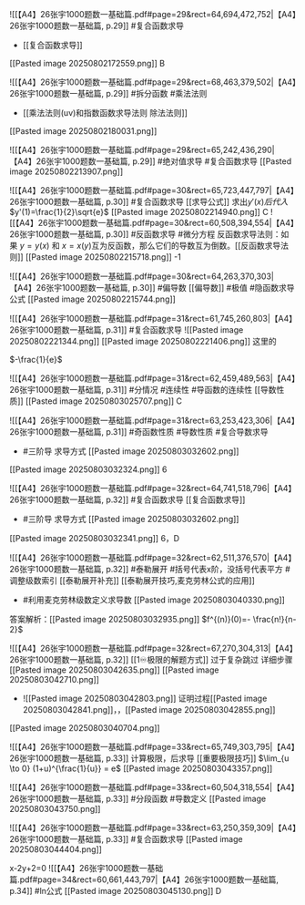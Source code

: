 ![[【A4】26张宇1000题数一基础篇.pdf#page=29&rect=64,694,472,752|【A4】26张宇1000题数一基础篇, p.29]]
#复合函数求导 
- [[复合函数求导]]

[[Pasted image 20250802172559.png]]
B 

![[【A4】26张宇1000题数一基础篇.pdf#page=29&rect=68,463,379,502|【A4】26张宇1000题数一基础篇, p.29]]
  #拆分函数 #乘法法则 
- [[乘法法则(uv)和指数函数求导法则 除法法则]]

 [[Pasted image 20250802180031.png]]


![[【A4】26张宇1000题数一基础篇.pdf#page=29&rect=65,242,436,290|【A4】26张宇1000题数一基础篇, p.29]]
#绝对值求导 #复合函数求导 
[[Pasted image 20250802213907.png]]

![[【A4】26张宇1000题数一基础篇.pdf#page=30&rect=65,723,447,797|【A4】26张宇1000题数一基础篇, p.30]]
#复合函数求导 
[[求导公式]]  求出$y'(x)后代入$
 $y'(1)=\frac{1}{2}\sqrt{e}$ 
 [[Pasted image 20250802214940.png]]
C
![[【A4】26张宇1000题数一基础篇.pdf#page=30&rect=60,508,394,554|【A4】26张宇1000题数一基础篇, p.30]]
#反函数求导 #微分方程
反函数求导法则：如果 $y=y(x)$ 和 $x=x(y)$互为反函数，那么它们的导数互为倒数。[[反函数求导法则]]
[[Pasted image 20250802215718.png]]
-1

![[【A4】26张宇1000题数一基础篇.pdf#page=30&rect=64,263,370,303|【A4】26张宇1000题数一基础篇, p.30]]
#偏导数 [[偏导数]] #极值 #隐函数求导公式 
[[Pasted image 20250802215744.png]]


![[【A4】26张宇1000题数一基础篇.pdf#page=31&rect=61,745,260,803|【A4】26张宇1000题数一基础篇, p.31]]
#复合函数求导 ![[Pasted image 20250802221344.png]]
[[Pasted image 20250802221406.png]]  这里的

$-\frac{1}{e}$

![[【A4】26张宇1000题数一基础篇.pdf#page=31&rect=62,459,489,563|【A4】26张宇1000题数一基础篇, p.31]]
#分情况  #连续性 #导函数的连续性 [[导数性质]] 
[[Pasted image 20250803025707.png]]
C


![[【A4】26张宇1000题数一基础篇.pdf#page=31&rect=63,253,423,306|【A4】26张宇1000题数一基础篇, p.31]]
#奇函数性质 #导数性质 #复合导数求导 
- #三阶导  求导方式 [[Pasted image 20250803032602.png]]

[[Pasted image 20250803032324.png]]
6

![[【A4】26张宇1000题数一基础篇.pdf#page=32&rect=64,741,518,796|【A4】26张宇1000题数一基础篇, p.32]]
#复合函数求导 [[复合函数求导]] 
- #三阶导 求导方式 [[Pasted image 20250803032602.png]]

[[Pasted image 20250803032341.png]]
 6，D

![[【A4】26张宇1000题数一基础篇.pdf#page=32&rect=62,511,376,570|【A4】26张宇1000题数一基础篇, p.32]]
#泰勒展开 #括号代表x阶，没括号代表平方 #调整级数索引 
[[泰勒展开补充]] [[泰勒展开技巧,麦克劳林公式的应用]] 
- #利用麦克劳林级数定义求导数
[[Pasted image 20250803040330.png]]

答案解析：[[Pasted image 20250803032935.png]]
$f^{(n)}(0)=- \frac{n!}{n-2}$

![[【A4】26张宇1000题数一基础篇.pdf#page=32&rect=67,270,304,313|【A4】26张宇1000题数一基础篇, p.32]]
[[1♾️极限的解题方式]]
过于复杂跳过
详细步骤[[Pasted image 20250803042635.png]]
 [[Pasted image 20250803042710.png]]
-  ![[Pasted image 20250803042803.png]] 证明过程[[Pasted image 20250803042841.png]]，，[[Pasted image 20250803042855.png]]

[[Pasted image 20250803040704.png]]


![[【A4】26张宇1000题数一基础篇.pdf#page=33&rect=65,749,303,795|【A4】26张宇1000题数一基础篇, p.33]]
计算极限，后求导
[[重要极限技巧]] $\lim_{u \to 0} (1+u)^{\frac{1}{u}} = e$
 [[Pasted image 20250803043357.png]]

![[【A4】26张宇1000题数一基础篇.pdf#page=33&rect=60,504,318,554|【A4】26张宇1000题数一基础篇, p.33]]
#分段函数 #导数定义 
[[Pasted image 20250803043750.png]]


![[【A4】26张宇1000题数一基础篇.pdf#page=33&rect=63,250,359,309|【A4】26张宇1000题数一基础篇, p.33]]
#复合函数求导 
[[Pasted image 20250803044404.png]]

x-2y+2=0
![[【A4】26张宇1000题数一基础篇.pdf#page=34&rect=60,661,443,797|【A4】26张宇1000题数一基础篇, p.34]]
#ln公式 
[[Pasted image 20250803045130.png]]
D 
